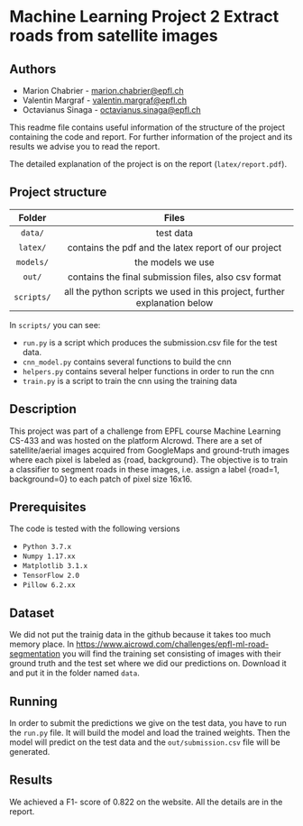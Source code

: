# Machine Learning Project 2 Extract roads from satellite images

## **Authors**
  * Marion Chabrier - marion.chabrier@epfl.ch
  * Valentin Margraf - valentin.margraf@epfl.ch
  * Octavianus Sinaga - octavianus.sinaga@epfl.ch

This readme file contains useful information of the structure of the project containing the code and report. For further information of the project and its results we advise you to read the report.

The detailed explanation of the project is on the report (`latex/report.pdf`).

  

## **Project structure**



| Folder  | Files |
|:--:|:--:|
| `data/`  | test data |
| `latex/` | contains the pdf and the latex report of our project |
| `models/`  | the models we use |
| `out/`  | contains the final submission files, also csv format |
| `scripts/`  | all the python scripts we used in this project, further explanation below |

In `scripts/` you can see:

+ `run.py` is a script which produces the submission.csv file for the test data.
+ `cnn_model.py` contains several functions to build the cnn 
+ `helpers.py` contains several helper functions in order to run the cnn 
+ `train.py` is a script to train the cnn using the training data 

  

## **Description**

This project was part of a challenge from EPFL course Machine Learning CS-433 and was hosted on the platform AIcrowd.
There are a set of satellite/aerial images acquired from GoogleMaps and ground-truth images where each pixel is labeled as {road, background}. The objective is to train a classifier to segment roads in these images, i.e. assign a label {road=1, background=0} to each patch of pixel size 16x16.

## **Prerequisites**

The code is tested with the following versions 
- `Python 3.7.x`
- `Numpy 1.17.xx`
- `Matplotlib 3.1.x`
- `TensorFlow 2.0`
- `Pillow 6.2.xx`


## **Dataset**
We did not put the trainig data in the github because it takes too much memory place.
In https://www.aicrowd.com/challenges/epfl-ml-road-segmentation you will find the training set consisting of images with their ground truth and the test set where we did our predictions on. 
Download it and put it in the folder named `data`.


## **Running**
In order to submit the predictions we give on the test data, you have to run the `run.py` file. It will build the model and load the trained weights. Then the model will predict on the test data and the `out/submission.csv` file will be generated.


## **Results**

We achieved a F1- score of  0.822 on the website. All the details are in the report.
